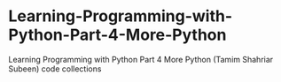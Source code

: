 # Learning-Programming-with-Python-Part-4-More-Python
Learning Programming with Python Part 4 More Python (Tamim Shahriar Subeen) code collections
